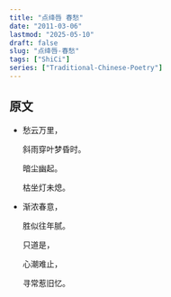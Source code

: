 ```yaml
---
title: "点绛唇 春愁"
date: "2011-03-06"
lastmod: "2025-05-10"
draft: false
slug: "点绛唇-春愁"
tags: ["ShiCi"]
series: ["Traditional-Chinese-Poetry"]
---
```


## 原文

* 愁云万里，
  
  斜雨穿叶梦昏时。
  
  暗尘幽起。
  
  枯坐灯未熄。
  
* 渐浓春意，
  
  胜似往年腻。
  
  只道是，
  
  心潮难止，
  
  寻常惹旧忆。
